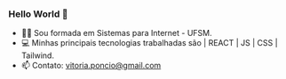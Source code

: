 ### Hello World 👋


- 👩‍🎓 Sou formada em Sistemas para Internet - UFSM.
- 💻 Minhas principais tecnologias trabalhadas são | REACT | JS | CSS | Tailwind.
- 📫 Contato: vitoria.poncio@gmail.com





